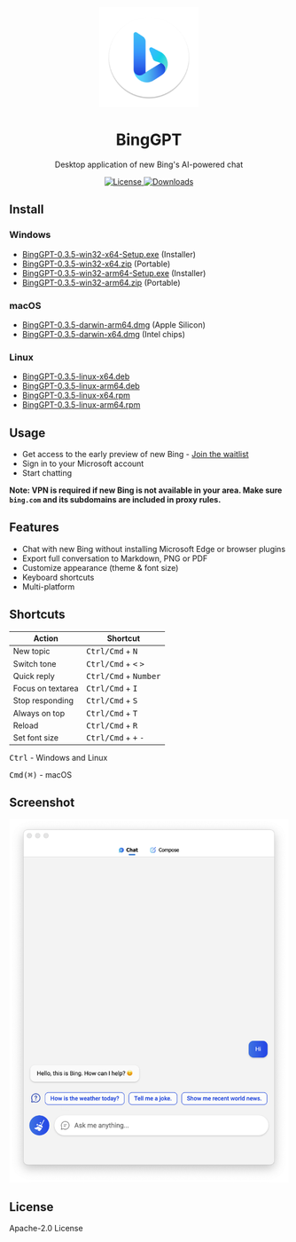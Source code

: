 <p align="center">
  <img width="180" src="./icon.png" alt="BingGPT">
  <h1 align="center">BingGPT</h1>
  <p align="center">Desktop application of new Bing's AI-powered chat</p>
</p>

<p align="center">
  <a href="https://opensource.org/licenses/Apache-2.0">
    <img alt="License" src="https://img.shields.io/badge/license-Apache_2.0-green">
  </a>
  <a href="https://github.com/dice2o/BingGPT/releases">
    <img alt="Downloads" src="https://img.shields.io/github/downloads/dice2o/BingGPT/total?color=blue">
   </a>
</p>

## Install

### Windows

- [BingGPT-0.3.5-win32-x64-Setup.exe](https://github.com/dice2o/BingGPT/releases/download/v0.3.5/BingGPT-0.3.5-win32-x64-Setup.exe) (Installer)
- [BingGPT-0.3.5-win32-x64.zip](https://github.com/dice2o/BingGPT/releases/download/v0.3.5/BingGPT-0.3.5-win32-x64.zip) (Portable)
- [BingGPT-0.3.5-win32-arm64-Setup.exe](https://github.com/dice2o/BingGPT/releases/download/v0.3.5/BingGPT-0.3.5-win32-arm64-Setup.exe) (Installer)
- [BingGPT-0.3.5-win32-arm64.zip](https://github.com/dice2o/BingGPT/releases/download/v0.3.5/BingGPT-0.3.5-win32-arm64.zip) (Portable)

### macOS

- [BingGPT-0.3.5-darwin-arm64.dmg](https://github.com/dice2o/BingGPT/releases/download/v0.3.5/BingGPT-0.3.5-darwin-arm64.dmg) (Apple Silicon)
- [BingGPT-0.3.5-darwin-x64.dmg](https://github.com/dice2o/BingGPT/releases/download/v0.3.5/BingGPT-0.3.5-darwin-x64.dmg) (Intel chips)

### Linux

- [BingGPT-0.3.5-linux-x64.deb](https://github.com/dice2o/BingGPT/releases/download/v0.3.5/BingGPT-0.3.5-linux-x64.deb)
- [BingGPT-0.3.5-linux-arm64.deb](https://github.com/dice2o/BingGPT/releases/download/v0.3.5/BingGPT-0.3.5-linux-arm64.deb)
- [BingGPT-0.3.5-linux-x64.rpm](https://github.com/dice2o/BingGPT/releases/download/v0.3.5/BingGPT-0.3.5-linux-x64.rpm)
- [BingGPT-0.3.5-linux-arm64.rpm](https://github.com/dice2o/BingGPT/releases/download/v0.3.5/BingGPT-0.3.5-linux-arm64.rpm)

## Usage

- Get access to the early preview of new Bing - [Join the waitlist](https://www.bing.com/new)
- Sign in to your Microsoft account
- Start chatting

**Note: VPN is required if new Bing is not available in your area. Make sure `bing.com` and its subdomains are included in proxy rules.**

## Features

- Chat with new Bing without installing Microsoft Edge or browser plugins
- Export full conversation to Markdown, PNG or PDF
- Customize appearance (theme & font size)
- Keyboard shortcuts
- Multi-platform

## Shortcuts

| Action            | Shortcut                                        |
| ----------------- | ----------------------------------------------- |
| New topic         | <kbd>Ctrl/Cmd</kbd> + <kbd>N</kbd>              |
| Switch tone       | <kbd>Ctrl/Cmd</kbd> + <kbd><</kbd> <kbd>></kbd> |
| Quick reply       | <kbd>Ctrl/Cmd</kbd> + <kbd>Number</kbd>         |
| Focus on textarea | <kbd>Ctrl/Cmd</kbd> + <kbd>I</kbd>              |
| Stop responding   | <kbd>Ctrl/Cmd</kbd> + <kbd>S</kbd>              |
| Always on top     | <kbd>Ctrl/Cmd</kbd> + <kbd>T</kbd>              |
| Reload            | <kbd>Ctrl/Cmd</kbd> + <kbd>R</kbd>              |
| Set font size     | <kbd>Ctrl/Cmd</kbd> + <kbd>+</kbd> <kbd>-</kbd> |

<kbd>Ctrl</kbd> - Windows and Linux

<kbd>Cmd(⌘)</kbd> - macOS

## Screenshot

<img width="601" src="./screenshot.png" alt="BingGPT Screenshot">

## License

Apache-2.0 License
